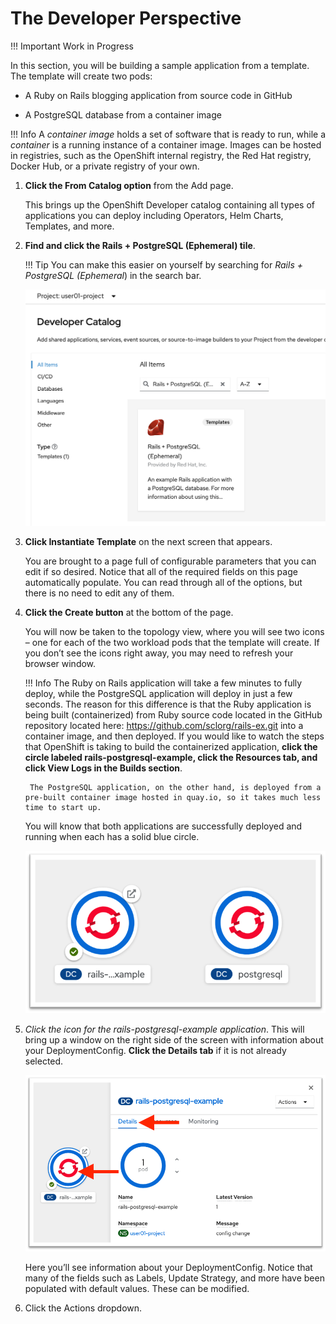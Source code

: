 # The Developer Perspective

!!! Important
    Work in Progress

In this section, you will be building a sample application from a template. The template will create two pods:

* A Ruby on Rails blogging application from source code in GitHub

* A PostgreSQL database from a container image

!!! Info
    A *container image* holds a set of software that is ready to run, while a *container* is a running instance of a container image. Images can be hosted in registries, such as the OpenShift internal registry, the Red Hat registry, Docker Hub, or a private registry of your own.

1. **Click the From Catalog option** from the Add page.

    This brings up the OpenShift Developer catalog containing all types of applications you can deploy including Operators, Helm Charts, Templates, and more.

1. **Find and click the Rails + PostgreSQL (Ephemeral) tile**.

    !!! Tip
        You can make this easier on yourself by searching for *Rails + PostgreSQL (Ephemeral*) in the search bar.

    ![rails-tile.png](images/rails-tile.png)

1. **Click Instantiate Template** on the next screen that appears.

    You are brought to a page full of configurable parameters that you can edit if so desired. Notice that all of the required fields on this page automatically populate. You can read through all of the options, but there is no need to edit any of them.

1. **Click the Create button** at the bottom of the page.

    You will now be taken to the topology view, where you will see two icons – one for each of the two workload pods that the template will create. If you don’t see the icons right away, you may need to refresh your browser window.

    !!! Info
        The Ruby on Rails application will take a few minutes to fully deploy, while the PostgreSQL application will deploy in just a few seconds. The reason for this difference is that the Ruby application is being built (containerized) from Ruby source code located in the GitHub repository located here: <https://github.com/sclorg/rails-ex.git> into a container image, and then deployed. If you would like to watch the steps that OpenShift is taking to build the containerized application, **click the circle labeled rails-postgresql-example, click the Resources tab, and click View Logs in the Builds section**.

        The PostgreSQL application, on the other hand, is deployed from a pre-built container image hosted in quay.io, so it takes much less time to start up.

    You will know that both applications are successfully deployed and running when each has a solid blue circle.

    ![running-pods.png](images/running-pods.png)

1. *Click the icon for the rails-postgresql-example application*. This will bring up a window on the right side of the screen with information about your DeploymentConfig. **Click the Details tab** if it is not already selected.

    ![rails-details.png](images/rails-details.png)

    Here you’ll see information about your DeploymentConfig. Notice that many of the fields such as Labels, Update Strategy, and more have been populated with default values. These can be modified.

1. Click the Actions dropdown.

    